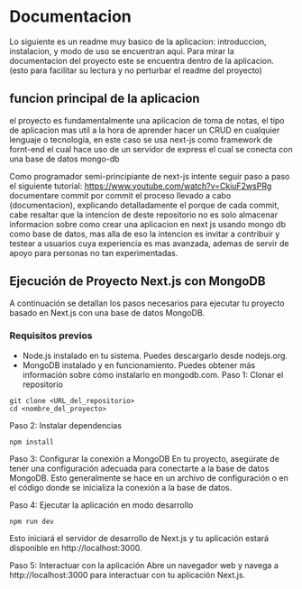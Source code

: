 # Documentacion

Lo siguiente es un readme muy basico de la aplicacion: introduccion, instalacion, y modo de uso se encuentran aqui.
Para mirar la documentacion del proyecto este se encuentra dentro de la aplicacion. (esto para facilitar su lectura y no perturbar el readme del proyecto)

## funcion principal de la aplicacion

el proyecto es fundamentalmente una aplicacion de toma de notas, el tipo de aplicacion mas util a la hora de aprender hacer un CRUD en cualquier lenguaje o tecnologia, en este caso se usa next-js como framework de fornt-end el cual hace uso de un servidor de express el cual se conecta con una base de datos mongo-db

Como programador semi-principiante de next-js intente seguir paso a paso el siguiente tutorial: https://www.youtube.com/watch?v=CkiuF2wsPRg documentare commit por commit el proceso llevado a cabo (documentacion), explicando detalladamente el porque de cada commit, cabe resaltar que la intencion de deste repositorio no es solo almacenar informacion sobre como crear una aplicacion en next js usando mongo db como base de datos, mas alla de eso la intencion es invitar a contribuir y testear a usuarios cuya experiencia es mas avanzada, ademas de servir de apoyo para personas no tan experimentadas.

## Ejecución de Proyecto Next.js con MongoDB
A continuación se detallan los pasos necesarios para ejecutar tu proyecto basado en Next.js con una base de datos MongoDB.

### Requisitos previos
- Node.js instalado en tu sistema. Puedes descargarlo desde nodejs.org.
- MongoDB instalado y en funcionamiento. Puedes obtener más información sobre cómo instalarlo en mongodb.com.
Paso 1: Clonar el repositorio
```
git clone <URL_del_repositorio>
cd <nombre_del_proyecto>
```
Paso 2: Instalar dependencias
```
npm install
```
Paso 3: Configurar la conexión a MongoDB
En tu proyecto, asegúrate de tener una configuración adecuada para conectarte a la base de datos MongoDB. Esto generalmente se hace en un archivo de configuración o en el código donde se inicializa la conexión a la base de datos.

Paso 4: Ejecutar la aplicación en modo desarrollo
```
npm run dev
```
Esto iniciará el servidor de desarrollo de Next.js y tu aplicación estará disponible en http://localhost:3000.

Paso 5: Interactuar con la aplicación
Abre un navegador web y navega a http://localhost:3000 para interactuar con tu aplicación Next.js.

